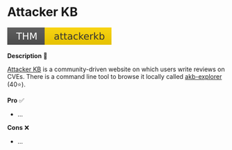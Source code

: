 # Attacker KB

[![attackerkb](../../../_badges/thm/attackerkb.svg)](https://tryhackme.com/room/attackerkb)

<div class="row row-cols-md-2"><div>

**Description** 🍁

[Attacker KB](https://attackerkb.com/) is a community-driven website on which users write reviews on CVEs. There is a command line tool to browse it locally called [akb-explorer](https://github.com/horshark/akb-explorer) (40⭐).
</div><div>

**Pro** ✅

* ...

**Cons** ❌

* ...
</div></div>